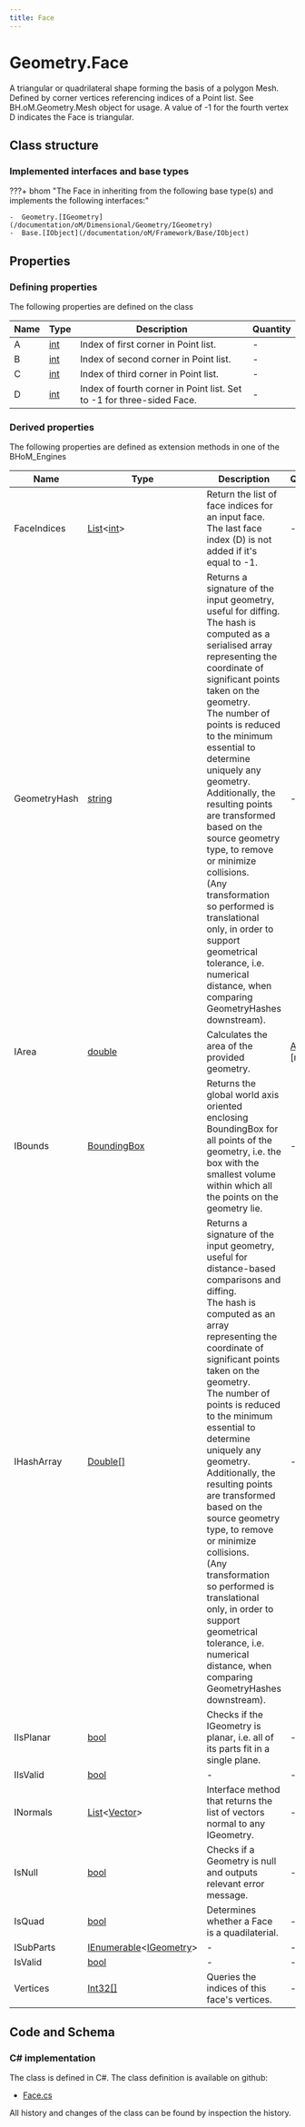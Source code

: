 ```yaml
---
title: Face
---
```


# Geometry.Face

A triangular or quadrilateral shape forming the basis of a polygon Mesh. Defined by corner vertices referencing indices of a Point list. See BH.oM.Geometry.Mesh object for usage.
A value of -1 for the fourth vertex D indicates the Face is triangular.

## Class structure

### Implemented interfaces and base types

???+ bhom "The Face in inheriting from the following base type(s) and implements the following interfaces:"

    -  Geometry.[IGeometry](/documentation/oM/Dimensional/Geometry/IGeometry)
    -  Base.[IObject](/documentation/oM/Framework/Base/IObject)


## Properties



### Defining properties

The following properties are defined on the class

| Name             | Type             | Description      | Quantity         |
|------------------|------------------|------------------|------------------|
| A | [int](https://learn.microsoft.com/en-us/dotnet/api/System.Int32?view=netstandard-2.0) | Index of first corner in Point list. | - |
| B | [int](https://learn.microsoft.com/en-us/dotnet/api/System.Int32?view=netstandard-2.0) | Index of second corner in Point list. | - |
| C | [int](https://learn.microsoft.com/en-us/dotnet/api/System.Int32?view=netstandard-2.0) | Index of third corner in Point list. | - |
| D | [int](https://learn.microsoft.com/en-us/dotnet/api/System.Int32?view=netstandard-2.0) | Index of fourth corner in Point list. Set to -1 for three-sided Face. | - |


### Derived properties

The following properties are defined as extension methods in one of the BHoM_Engines

| Name             | Type             | Description      | Quantity         | Engine           |
|------------------|------------------|------------------|------------------|------------------|
| FaceIndices | [List](https://learn.microsoft.com/en-us/dotnet/api/System.Collections.Generic.List-1?view=netstandard-2.0)&lt;[int](https://learn.microsoft.com/en-us/dotnet/api/System.Int32?view=netstandard-2.0)&gt; | Return the list of face indices for an input face. The last face index (D) is not added if it's equal to -1. | - | Geometry_Engine |
| GeometryHash | [string](https://learn.microsoft.com/en-us/dotnet/api/System.String?view=netstandard-2.0) | Returns a signature of the input geometry, useful for diffing.<br>The hash is computed as a serialised array representing the coordinate of significant points taken on the geometry.<br>The number of points is reduced to the minimum essential to determine uniquely any geometry.<br>Additionally, the resulting points are transformed based on the source geometry type, to remove or minimize collisions.<br>(Any transformation so performed is translational only, in order to support geometrical tolerance, i.e. numerical distance, when comparing GeometryHashes downstream). | - | Geometry_Engine |
| IArea | [double](https://learn.microsoft.com/en-us/dotnet/api/System.Double?view=netstandard-2.0) | Calculates the area of the provided geometry. | [Area](/documentation/oM/Dimensional/Quantities/Attributes/Area) [m²] | Geometry_Engine |
| IBounds | [BoundingBox](/documentation/oM/Dimensional/Geometry/BoundingBox) | Returns the global world axis oriented enclosing BoundingBox for all points of the geometry, i.e. the box with the smallest volume within which all the points on the geometry lie. | - | Geometry_Engine |
| IHashArray | [Double[]](https://learn.microsoft.com/en-us/dotnet/api/System.Double[]?view=netstandard-2.0) | Returns a signature of the input geometry, useful for distance-based comparisons and diffing.<br>The hash is computed as an array representing the coordinate of significant points taken on the geometry.<br>The number of points is reduced to the minimum essential to determine uniquely any geometry.<br>Additionally, the resulting points are transformed based on the source geometry type, to remove or minimize collisions.<br>(Any transformation so performed is translational only, in order to support geometrical tolerance, i.e. numerical distance, when comparing GeometryHashes downstream). | - | Geometry_Engine |
| IIsPlanar | [bool](https://learn.microsoft.com/en-us/dotnet/api/System.Boolean?view=netstandard-2.0) | Checks if the IGeometry is planar, i.e. all of its parts fit in a single plane. | - | Geometry_Engine |
| IIsValid | [bool](https://learn.microsoft.com/en-us/dotnet/api/System.Boolean?view=netstandard-2.0) | - | - | Geometry_Engine |
| INormals | [List](https://learn.microsoft.com/en-us/dotnet/api/System.Collections.Generic.List-1?view=netstandard-2.0)&lt;[Vector](/documentation/oM/Dimensional/Geometry/Vector)&gt; | Interface method that returns the list of vectors normal to any IGeometry. | - | Geometry_Engine |
| IsNull | [bool](https://learn.microsoft.com/en-us/dotnet/api/System.Boolean?view=netstandard-2.0) | Checks if a Geometry is null and outputs relevant error message. | - | Geometry_Engine |
| IsQuad | [bool](https://learn.microsoft.com/en-us/dotnet/api/System.Boolean?view=netstandard-2.0) | Determines whether a Face is a quadilaterial. | - | Geometry_Engine |
| ISubParts | [IEnumerable](https://learn.microsoft.com/en-us/dotnet/api/System.Collections.Generic.IEnumerable-1?view=netstandard-2.0)&lt;[IGeometry](/documentation/oM/Dimensional/Geometry/IGeometry)&gt; | - | - | Geometry_Engine |
| IsValid | [bool](https://learn.microsoft.com/en-us/dotnet/api/System.Boolean?view=netstandard-2.0) | - | - | Geometry_Engine |
| Vertices | [Int32[]](https://learn.microsoft.com/en-us/dotnet/api/System.Int32[]?view=netstandard-2.0) | Queries the indices of this face's vertices. | - | Geometry_Engine |


## Code and Schema

### C# implementation

The class is defined in C#. The class definition is available on github:

- [Face.cs](https://github.com/BHoM/BHoM/blob/develop/Geometry_oM/Mesh/Face.cs)

All history and changes of the class can be found by inspection the history.
